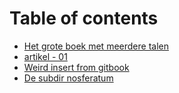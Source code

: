 # Table of contents

* [Het grote boek met meerdere talen](README.md)
* [artikel - 01](eerste-hoofdstuk-01.md)
* [Weird insert from gitbook](subdir.md)
* [De subdir nosferatum](subdir/nosferatum.md)

